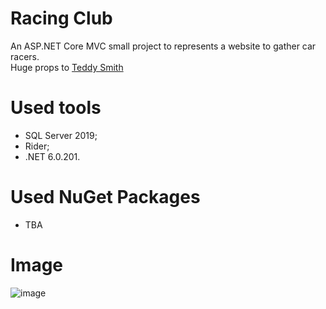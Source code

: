 # Racing Club
An ASP.NET Core MVC small project to represents a website to gather car racers.<br>Huge props to [Teddy Smith](https://www.youtube.com/channel/UCCqmbn5-z_t15tYbUreWcNA)

# Used tools
- SQL Server 2019;
- Rider;
- .NET 6.0.201.

# Used NuGet Packages
- TBA

# Image
![image](/home/joogabriel/Downloads/illustration.png)
